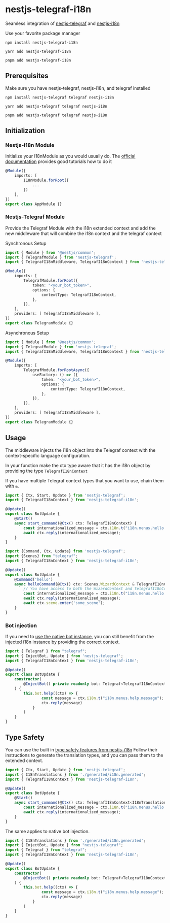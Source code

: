 # nestjs-telegraf-i18n

Seamless integration of [nestjs-telegraf](https://www.npmjs.com/package/nestjs-telegraf) and [nestjs-i18n](https://www.npmjs.com/package/nestjs-i18n)

Use your favorite package manager
```shell
npm install nestjs-telegraf-i18n
```
```shell
yarn add nestjs-telegraf-i18n
```
```shell
pnpm add nestjs-telegraf-i18n
```

## Prerequisites
Make sure you have nestjs-telegraf, nestjs-i18n, and telegraf installed
```shell
npm install nestjs-telegraf telegraf nestjs-i18n
```
```shell
yarn add nestjs-telegraf telegraf nestjs-i18n
```
```shell
pnpm add nestjs-telegraf telegraf nestjs-i18n
```

## Initialization

### Nestjs-i18n Module
Initialize your I18nModule as you would usually do. 
The [official documentation](https://nestjs-i18n.com/quick-start) provides good tutorials how to do it 

```typescript
@Module({
    imports: [
        I18nModule.forRoot({
            ...
        })
    ],
})
export class AppModule {}
```

### Nestjs-Telegraf Module
Provide the Telegraf Module with the i18n extended context and add the new middleware that will combine the i18n context and the telegraf context

Synchronous Setup
```typescript
import { Module } from '@nestjs/common';
import { TelegrafModule } from 'nestjs-telegraf';
import { TelegrafI18nMiddleware, TelegrafI18nContext } from 'nestjs-telegraf-i18n';

@Module({
    imports: [
        TelegrafModule.forRoot({
            token: "<your_bot_token>",
            options: {
                contextType: TelegrafI18nContext,
            },
        }),
    ],
    providers: [ TelegrafI18nMiddleware ],
})
export class TelegramModule {}
```

Asynchronous Setup
```typescript
import { Module } from '@nestjs/common';
import { TelegrafModule } from 'nestjs-telegraf';
import { TelegrafI18nMiddleware, TelegrafI18nContext } from 'nestjs-telegraf-i18n';

@Module({
    imports: [
        TelegrafModule.forRootAsync({
            useFactory: () => ({
                token: "<your_bot_token>",
                options: {
                    contextType: TelegrafI18nContext,
                },
            }),
        }),
    ],
    providers: [ TelegrafI18nMiddleware ],
})
export class TelegramModule {}

```

## Usage

The middleware injects the i18n object into the Telegraf context with the context-specific language configuration. 

In your function make the ctx type aware that it has the i18n object by providing the type `TelegrafI18nContext`

If you have multiple Telegraf context types that you want to use, chain them with `&`.

```typescript
import { Ctx, Start, Update } from 'nestjs-telegraf';
import { TelegrafI18nContext } from 'nestjs-telegraf-i18n';

@Update()
export class BotUpdate {
    @Start()
    async start_command(@Ctx() ctx: TelegrafI18nContext) {
        const internationalized_message = ctx.i18n.t("i18n.menus.hello.message");
        await ctx.reply(internationalized_message);
    }
}
```

```typescript
import {Command, Ctx, Update} from 'nestjs-telegraf';
import {Scenes} from "telegraf";
import { TelegrafI18nContext } from 'nestjs-telegraf-i18n';

@Update()
export class BotUpdate {
    @Command('hello')
    async helloCommand(@Ctx() ctx: Scenes.WizardContext & TelegrafI18nContext) {
        // You have access to both the WizardContext and TelegrafI18nContext internals
        const internationalized_message = ctx.i18n.t("i18n.menus.hello.message");
        await ctx.reply(internationalized_message);
        await ctx.scene.enter('some_scene');
    }
}

```

### Bot injection
If you need to [use the native bot instance](https://nestjs-telegraf.0x467.com/extras/bot-injection.html),
you can still benefit from the injected i18n instance by providing the correct context.

```typescript
import { Telegraf } from "telegraf";
import { InjectBot, Update } from 'nestjs-telegraf';
import { TelegrafI18nContext } from 'nestjs-telegraf-i18n';

@Update()
export class BotUpdate {
    constructor(
        @InjectBot() private readonly bot: Telegraf<TelegrafI18nContext>
    ) {
        this.bot.help((ctx) => {
                const message = ctx.i18n.t("i18n.menus.help.message");
                ctx.reply(message)
            }
        )
    }
}
```

## Type Safety

You can use the built in [type safety features from nestjs-i18n](https://nestjs-i18n.com/guides/type-safety)
Follow their instructions to generate the translation types, and you can pass them to the extended context.

```typescript
import { Ctx, Start, Update } from 'nestjs-telegraf';
import { I18nTranslations } from './generated/i18n.generated';
import { TelegrafI18nContext } from 'nestjs-telegraf-i18n';

@Update()
export class BotUpdate {
    @Start()
    async start_command(@Ctx() ctx: TelegrafI18nContext<I18nTranslations>) {
        const internationalized_message = ctx.i18n.t("i18n.menus.hello.message");
        await ctx.reply(internationalized_message);
    }
}
```

The same applies to native bot injection.
```typescript
import { I18nTranslations } from './generated/i18n.generated';
import { InjectBot, Update } from "nestjs-telegraf";
import { Telegraf } from "telegraf";
import { TelegrafI18nContext } from 'nestjs-telegraf-i18n';

@Update()
export class BotUpdate {
    constructor(
        @InjectBot() private readonly bot: Telegraf<TelegrafI18nContext<I18nTranslations>>
    ) {
        this.bot.help((ctx) => {
                const message = ctx.i18n.t("i18n.menus.help.message");
                ctx.reply(message)
            }
        )
    }
}
```